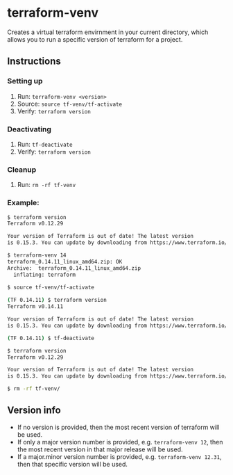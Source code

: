 # terraform-venv

Creates a virtual terraform envirnment in your current directory, which allows you to run a specific version of terraform for a project.

## Instructions
### Setting up
1. Run: `terraform-venv <version>`
1. Source: `source tf-venv/tf-activate`
1. Verify: `terraform version`

### Deactivating
1. Run: `tf-deactivate`
1. Verify: `terraform version`

### Cleanup
1. Run: `rm -rf tf-venv`

### Example:
```bash
$ terraform version
Terraform v0.12.29

Your version of Terraform is out of date! The latest version
is 0.15.3. You can update by downloading from https://www.terraform.io/downloads.html

$ terraform-venv 14
terraform_0.14.11_linux_amd64.zip: OK
Archive:  terraform_0.14.11_linux_amd64.zip
  inflating: terraform               
  
$ source tf-venv/tf-activate 

(TF 0.14.11) $ terraform version
Terraform v0.14.11

Your version of Terraform is out of date! The latest version
is 0.15.3. You can update by downloading from https://www.terraform.io/downloads.html

(TF 0.14.11) $ tf-deactivate 

$ terraform version
Terraform v0.12.29

Your version of Terraform is out of date! The latest version
is 0.15.3. You can update by downloading from https://www.terraform.io/downloads.html

$ rm -rf tf-venv/
```


## Version info
* If no version is provided, then the most recent version of terraform will be used.
* If only a major version number is provided, e.g. `terraform-venv 12`, then the most recent version in that major release will be used.
* If a major.minor version number is provided, e.g. `terraform-venv 12.31`, then that specific version will be used.